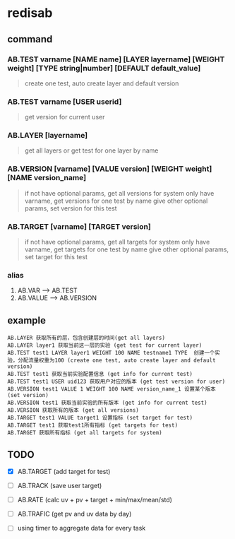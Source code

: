 # redisab

## command

### AB.TEST varname [NAME name] [LAYER layername] [WEIGHT weight] [TYPE string|number] [DEFAULT default_value]
> create one test, auto create layer and default version

### AB.TEST varname [USER userid]
> get version for current user

### AB.LAYER [layername]
> get all layers or get test for one layer by name

### AB.VERSION [varname] [VALUE version] [WEIGHT weight] [NAME version_name]
> if not have optional params, get all versions for system
> only have varname, get versions for one test by name
> give other optional params, set version for this test

### AB.TARGET [varname] [TARGET version]
> if not have optional params, get all targets for system
> only have varname, get targets for one test by name
> give other optional params, set target for this test

### alias

1. AB.VAR  --> AB.TEST
2. AB.VALUE  --> AB.VERSION

## example
```
AB.LAYER 获取所有的层，包含创建层的时间(get all layers)
AB.LAYER layer1 获取当前这一层的实验 (get test for current layer)
AB.TEST test1 LAYER layer1 WEIGHT 100 NAME testname1 TYPE  创建一个实验，分配流量权重为100 (create one test, auto create layer and default version)
AB.TEST test1 获取当前实验配置信息 (get info for current test)
AB.TEST test1 USER uid123 获取用户对应的版本 (get test version for user)
AB.VERSION test1 VALUE 1 WEIGHT 100 NAME version_name_1 设置某个版本 (set version)
AB.VERSION test1 获取当前实验的所有版本 (get info for current test)
AB.VERSION 获取所有的版本 (get all versions)
AB.TARGET test1 VALUE target1 设置指标 (set target for test)
AB.TARGET test1 获取test1所有指标 (get targets for test)
AB.TARGET 获取所有指标 (get all targets for system)
```

## TODO

-[x] AB.TARGET (add target for test)
-[ ] AB.TRACK (save user target)
-[ ] AB.RATE (calc uv + pv + target + min/max/mean/std)
-[ ] AB.TRAFIC (get pv and uv data by day)
-[ ] using timer to aggregate data for every task

